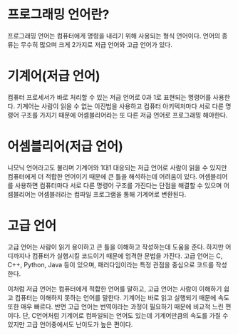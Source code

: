 # 프로그래밍 언어란?
프로그래밍 언어는 컴퓨터에게 명령을 내리기 위해 사용되는 형식 언어이다. 언어의 종류는 무수히 많으며 크게 2가지로 저급 언어와 고급 언어가 있다.
# 기계어(저급 언어)
컴퓨터 프로세서가 바로 처리할 수 있는 저급 언어로 0과 1로 표현되는 명령어를 사용한다. 기계어는 사람이 읽을 수 없는 이진법을 사용하고 컴퓨터 아키텍처마다 서로 다른 명령어 구조를 가지기 때문에 어셈블리어라는 또 다른 저급 언어로 프로그래밍 해야한다.
# 어셈블리어(저급 언어)
니모닉 언어라고도 불리며 기계어와 1대1 대응되는 저급 언어로 사람이 읽을 수 있지만 컴퓨터에게 더 적합한 언어이기 때문에 큰 틀을 해석하는데 어려움이 있다. 어셈블리어를 사용하면 컴퓨터마다 서로 다른 명령어 구조를 가진다는 단점을 해결할 수 있으며 어셈블리어는 어셈블러라는 컴파일 프로그램을 통해 기계어로 변환된다.
# 고급 언어
고급 언어는 사람이 읽기 용이하고 큰 틀을 이해하고 작성하는데 도움을 준다. 하지만 어디까지나 컴퓨터가 실행시킬 코드이기 때문에 엄격한 문법을 가진다.
고급 언어는 C, C++, Python, Java 등이 있으며, 패러다임이라는 특정 관점을 중심으로 코드를 작성한다.

이처럼 저급 언어는 컴퓨터에게 적합한 언어를 말하고, 고급 언어는 사람이 이해하기 쉽고 컴퓨터는 이해하지 못하는 언어를 말한다. 기계어는 바로 읽고 실행되기 때문에 속도 또한 매우 빠르다. 반면 고급 언어는 번역이라는 과정이 필요하기 때문에 비교적 느린 편이다. 단, C언어처럼 기계어로 컴파일되는 언어도 있는데 기계어만큼의 속도를 가질 수 있지만 고급 언어중에서도 난이도가 높은 편이다.